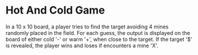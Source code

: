 # Hot And Cold Game

In a 10 x 10 board, a player tries to find the target avoiding 4 mines randomly placed in the field. For each guess, 
the output is displayed on the board of either cold '-' or warm '+', when close to the target. If the target '$' is revealed, the player wins and loses
if encounters a mine 'X'.
